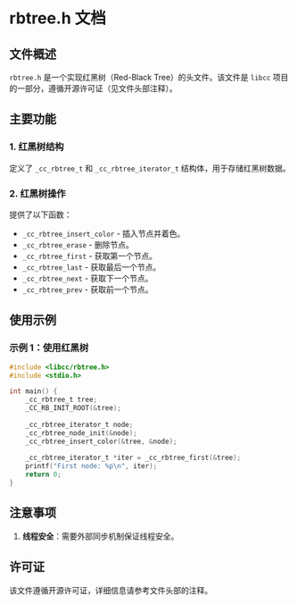 # rbtree.h 文档

## 文件概述
`rbtree.h` 是一个实现红黑树（Red-Black Tree）的头文件。该文件是 `libcc` 项目的一部分，遵循开源许可证（见文件头部注释）。

## 主要功能

### 1. 红黑树结构
定义了 `_cc_rbtree_t` 和 `_cc_rbtree_iterator_t` 结构体，用于存储红黑树数据。

### 2. 红黑树操作
提供了以下函数：
- `_cc_rbtree_insert_color` - 插入节点并着色。
- `_cc_rbtree_erase` - 删除节点。
- `_cc_rbtree_first` - 获取第一个节点。
- `_cc_rbtree_last` - 获取最后一个节点。
- `_cc_rbtree_next` - 获取下一个节点。
- `_cc_rbtree_prev` - 获取前一个节点。

## 使用示例

### 示例 1：使用红黑树
```c
#include <libcc/rbtree.h>
#include <stdio.h>

int main() {
    _cc_rbtree_t tree;
    _CC_RB_INIT_ROOT(&tree);
    
    _cc_rbtree_iterator_t node;
    _cc_rbtree_node_init(&node);
    _cc_rbtree_insert_color(&tree, &node);
    
    _cc_rbtree_iterator_t *iter = _cc_rbtree_first(&tree);
    printf("First node: %p\n", iter);
    return 0;
}
```

## 注意事项
1. **线程安全**：需要外部同步机制保证线程安全。

## 许可证
该文件遵循开源许可证，详细信息请参考文件头部的注释。